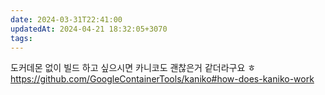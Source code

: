 ```yaml
---
date: 2024-03-31T22:41:00
updatedAt: 2024-04-21 18:32:05+3070
tags: 
---
```

도커데몬 없이 빌드 하고 싶으시면 카니코도 괜찮은거 같더라구요 ㅎ https://github.com/GoogleContainerTools/kaniko#how-does-kaniko-work
